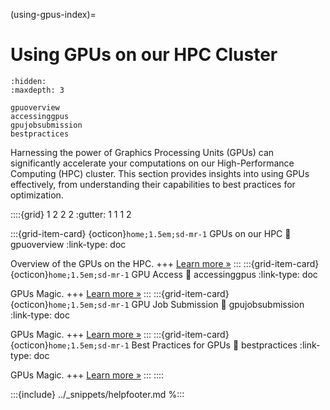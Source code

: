 (using-gpus-index)=
# Using GPUs on our HPC Cluster

```{toctree}
:hidden:
:maxdepth: 3

gpuoverview
accessinggpus
gpujobsubmission
bestpractices
```

Harnessing the power of Graphics Processing Units (GPUs) can significantly accelerate your computations on our High-Performance Computing (HPC) cluster. This section provides insights into using GPUs effectively, from understanding their capabilities to best practices for optimization.


::::{grid} 1 2 2 2
:gutter: 1 1 1 2

:::{grid-item-card} {octicon}`home;1.5em;sd-mr-1` GPUs on our HPC
:link: gpuoverview
:link-type: doc

Overview of the GPUs on the HPC.
+++
[Learn more »](gpuoverview)
:::
:::{grid-item-card} {octicon}`home;1.5em;sd-mr-1` GPU Access
:link: accessinggpus
:link-type: doc

GPUs Magic.
+++
[Learn more »](accessing-gpus)
:::
:::{grid-item-card} {octicon}`home;1.5em;sd-mr-1` GPU Job Submission
:link: gpujobsubmission
:link-type: doc

GPUs Magic.
+++
[Learn more »](gpujobsubmission)
:::
:::{grid-item-card} {octicon}`home;1.5em;sd-mr-1` Best Practices for GPUs
:link: bestpractices
:link-type: doc

GPUs Magic.
+++
[Learn more »](bestpractices)
:::
::::

:::{include} ../_snippets/helpfooter.md
%:::